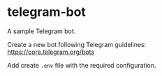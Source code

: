 # telegram-bot
A sample Telegram bot.

Create a new bot following Telegram guidelines: https://core.telegram.org/bots

Add create `.env` file with the required configuration.

